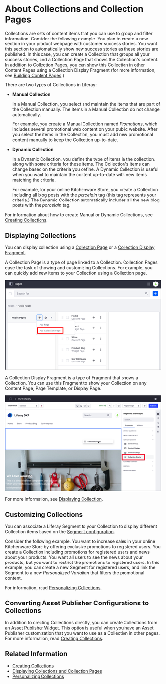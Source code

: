 # About Collections and Collection Pages

Collections are sets of content items that you can use to group and filter information. Consider the following example. You plan to create a new section in your product webpage with customer success stories. You want this section to automatically show new success stories as these stories are published. In this case, you can create a Collection that groups all your success stories, and a Collection Page that shows the Collection's content. In addition to Collection Pages, you can show this Collection in other Content Pages using a Collection Display Fragment (for more information, see [Building Content Pages](../../site-building/creating-pages/building-and-managing-content-pages/building-content-pages.md).)

There are two types of Collections in Liferay:

- **Manual Collection**

    In a Manual Collection, you select and maintain the items that are part of the Collection manually. The items in a Manual Collection do not change automatically.

    For example, you create a Manual Collection named *Promotions*, which includes several promotional web content on your public website. After you select the items in the Collection, you must add new promotional content manually to keep the Collection up-to-date.

- **Dynamic Collection**

    In a Dynamic Collection, you define the type of items in the collection, along with some criteria for these items. The Collection's items can change based on the criteria you define. A Dynamic Collection is useful when you want to maintain the content up-to-date with new items matching the criteria.

    For example, for your online Kitchenware Store, you create a Collection including all blog posts with the *porcelain* tag (this tag represents your criteria.) The Dynamic Collection automatically includes all the new blog posts with the *porcelain* tag.

For information about how to create Manual or Dynamic Collections, see [Creating Collections](./creating-collections.md).

## Displaying Collections

You can display collection using a [Collection Page](./displaying-collections-and-collection-pages.md#displaying-collections-using-a-collection-page) or a [Collection Display Fragment](./displaying-collections-and-collection-pages.md#displaying-collections-using-a-collection-display-fragment).

A Collection Page is a type of page linked to a Collection. Collection Pages ease the task of showing and customizing Collections. For example, you can quickly add new items to your Collection using a Collection page.

![You can display your Collection using a Collection Page](./about-collections-and-collection-pages/images/01.png)

A Collection Display Fragment is a type of Fragment that shows a Collection. You can use this Fragment to show your Collection on any Content Page, Page Template, or Display Page.

![You can show the Collection's content using a Collection Display Fragment](./about-collections-and-collection-pages/images/02.png)

For more information, see [Displaying Collection](./displaying-collections.md).

## Customizing Collections

You can associate a Liferay Segment to your Collection to display different Collection items based on the [Segment configuration](../../site-building/personalizing-site-experience/segmentation/creating-and-managing-user-segments.md).

Consider the following example. You want to increase sales in your online Kitchenware Store by offering exclusive promotions to registered users. You create a Collection including promotions for registered users and news about your products. You want all users to see the news about your products, but you want to restrict the promotions to registered users. In this example, you can create a new Segment for registered users, and link the Segment to a new *Personalized Variation* that filters the promotional content.

For information, read [Personalizing Collections](../../site-building/personalizing-site-experience/experience-personalization/personalizing-collections.md).

## Converting Asset Publisher Configurations to Collections

In addition to creating Collections directly, you can create Collections from an [Asset Publisher Widget](../../site-building/displaying-content/using-the-asset-publisher-widget/displaying-assets-intro.md). This option is useful when you have an Asset Publisher customization that you want to use as a Collection in other pages. For more information, read [Creating Collections](./creating-collections.md#creating-a-collection-from-an-asset-publisher).

## Related Information

- [Creating Collections](./creating-collections.md)
- [Displaying Collections and Collection Pages](./displaying-collections-and-collection-pages.md)
- [Personalizing Collections](../../site-building/personalizing-site-experience/experience-personalization/personalizing-collections.md)
